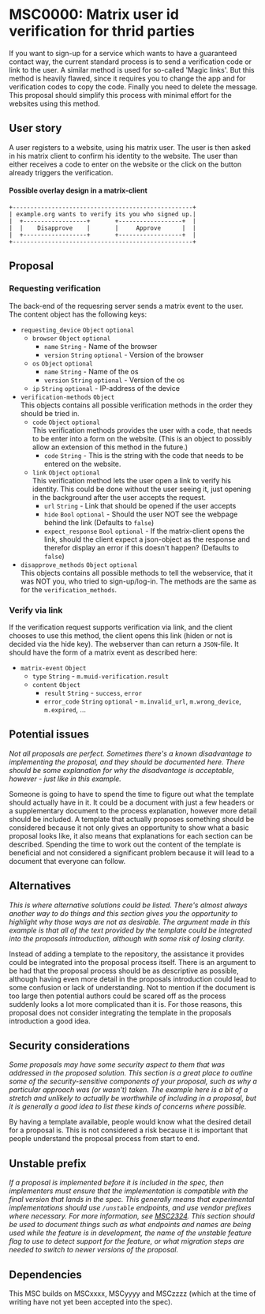 # MSC0000: Matrix user id verification for thrid parties

If you want to sign-up for a service which wants to have a guaranteed contact way, the current standard process is to send a verification code or link to the user. A similar method is used for so-called 'Magic links'. But this method is heavily flawed, since it requires you to change the app and for verification codes to copy the code. Finally you need to delete the message. This proposal should simplify this process with minimal effort for the websites using this method.

## User story
A user registers to a website, using his matrix user. The user is then asked in his matrix client to confirm his identity to the website. The user than either receives a code to enter on the website or the click on the button already triggers the verification.
#### Possible overlay design in a matrix-client
```
+---------------------------------------------------+
| example.org wants to verify its you who signed up.|
|  +------------------+       +------------------+  |
|  |    Disapprove    |       |     Approve      |  |
|  +------------------+       +------------------+  |
+---------------------------------------------------+
```

## Proposal
### Requesting verification
The back-end of the requesring server sends a matrix event to the user. The content object has the following keys:
- ```requesting_device``` ```Object``` ```optional```
  - ```browser``` ```Object``` ```optional```
    - ```name``` ```String``` - Name of the browser
    - ```version``` ```String``` ```optional``` - Version of the browser
  - ```os``` ```Object``` ```optional```
    - ```name``` ```String``` - Name of the os
    - ```version``` ```String``` ```optional``` - Version of the os
  - ```ip``` ```String``` ```optional``` - IP-address of the device
- ```verification-methods``` ```Object```<br>This objects contains all possible verification methods in the order they should be tried in.
  - ```code``` ```Object``` ```optional```<br>This verification methods provides the user with a code, that needs to be enter into a form on the website. (This is an object to possibly allow an extension of this method in the future.)
    - ```code``` ```String``` - This is the string with the code that needs to be entered on the website.
  - ```link``` ```Object``` ```optional```<br>This verification method lets the user open a link to verify his identity. This could be done without the user seeing it, just opening in the background after the user accepts the request.
    - ```url``` ```String``` - Link that should be opened if the user accepts
    - ```hide``` ```Bool``` ```optional``` - Should the user NOT see the webpage behind the link (Defaults to ```false```)
    - ```expect_response``` ```Bool``` ```optional``` - If the matrix-client opens the link, should the client expect a json-object as the response and therefor display an error if this doesn't happen? (Defaults to ```false```)
- ```disapprove_methods``` ```Object``` ```optional```<br>This objects contains all possible methods to tell the webservice, that it was NOT you, who tried to sign-up/log-in. The methods are the same as for the ```verification_methods```.

### Verify via link
If the verification request supports verification via link, and the client chooses to use this method, the client opens this link (hiden or not is decided via the hide key). The webserver than can return a ```JSON```-file. It should have the form of a matrix event as described here:
- ```matrix-event``` ```Object```
  - ```type``` ```String``` - ```m.muid-verification.result```
  - ```content``` ```Object```
    - ```result``` ```String``` - ```success```, ```error```
    - ```error_code``` ```String``` ```optional``` - ```m.invalid_url```, ```m.wrong_device```, ```m.expired```, ...

## Potential issues

*Not all proposals are perfect. Sometimes there's a known disadvantage to implementing the proposal,
and they should be documented here. There should be some explanation for why the disadvantage is
acceptable, however - just like in this example.*

Someone is going to have to spend the time to figure out what the template should actually have in it.
It could be a document with just a few headers or a supplementary document to the process explanation,
however more detail should be included. A template that actually proposes something should be considered
because it not only gives an opportunity to show what a basic proposal looks like, it also means that
explanations for each section can be described. Spending the time to work out the content of the template
is beneficial and not considered a significant problem because it will lead to a document that everyone
can follow.


## Alternatives

*This is where alternative solutions could be listed. There's almost always another way to do things
and this section gives you the opportunity to highlight why those ways are not as desirable. The
argument made in this example is that all of the text provided by the template could be integrated
into the proposals introduction, although with some risk of losing clarity.*

Instead of adding a template to the repository, the assistance it provides could be integrated into
the proposal process itself. There is an argument to be had that the proposal process should be as
descriptive as possible, although having even more detail in the proposals introduction could lead to
some confusion or lack of understanding. Not to mention if the document is too large then potential
authors could be scared off as the process suddenly looks a lot more complicated than it is. For those
reasons, this proposal does not consider integrating the template in the proposals introduction a good
idea.


## Security considerations

*Some proposals may have some security aspect to them that was addressed in the proposed solution. This
section is a great place to outline some of the security-sensitive components of your proposal, such as
why a particular approach was (or wasn't) taken. The example here is a bit of a stretch and unlikely to
actually be worthwhile of including in a proposal, but it is generally a good idea to list these kinds
of concerns where possible.*

By having a template available, people would know what the desired detail for a proposal is. This is not
considered a risk because it is important that people understand the proposal process from start to end.

## Unstable prefix

*If a proposal is implemented before it is included in the spec, then implementers must ensure that the
implementation is compatible with the final version that lands in the spec. This generally means that
experimental implementations should use `/unstable` endpoints, and use vendor prefixes where necessary.
For more information, see [MSC2324](https://github.com/matrix-org/matrix-doc/pull/2324). This section
should be used to document things such as what endpoints and names are being used while the feature is
in development, the name of the unstable feature flag to use to detect support for the feature, or what
migration steps are needed to switch to newer versions of the proposal.*

## Dependencies

This MSC builds on MSCxxxx, MSCyyyy and MSCzzzz (which at the time of writing have not yet been accepted
into the spec).
